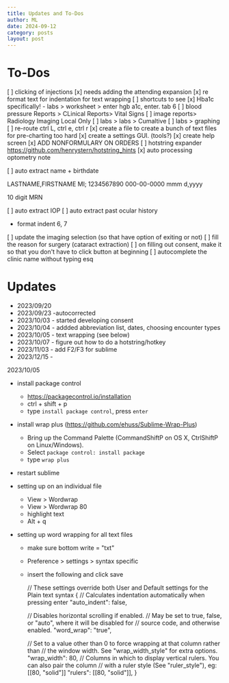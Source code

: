 ```yaml
---
title: Updates and To-Dos
author: ML
date: 2024-09-12
category: posts
layout: post
---
```


# To-Dos

[ ] clicking of injections
[x] needs adding the attending expansion 
[x] re format text for indentation for text wrapping
[ ] shortcuts to see 
	[x] Hba1c specifically!
		- labs > worksheet > enter hgb a1c, enter. tab 6
	[ ] blood pressure Reports > CLinical Reports>  Vital Signs
	[ ] image reports> Radiology Imaging Local Only
	[ ] labs > labs > Cumaltive
	[ ] labs > graphing
[ ] re-route ctrl L, ctrl e, ctrl r 
[x] create a file to create a bunch of text files for pre-charting too hard
[x] create a settings GUI. (tools?)
[x] create help screen
[x] ADD NONFORMULARY ON ORDERS
[ ] hotstring expander https://github.com/henrystern/hotstring_hints
[x] auto processing optometry note

[ ] auto extract name + birthdate

LASTNAME,FIRSTNAME MI; 1234567890 000-00-0000 mmm d,yyyy

10 digit MRN

[ ] auto extract IOP
[ ] auto extract past ocular history
- format indent 6, 7 


[ ] update the imaging selection (so that have option of exiting or not)
[ ] fill the reason for surgery (cataract extraction)
[ ] on filling out consent, make it so that you don't have to click button at beginning
[ ] autocomplete the clinic name without typing esq


# Updates

* 2023/09/20 
* 2023/09/23 -autocorrected
* 2023/10/03 - started developing consent
* 2023/10/04 - addded abbreviation list, dates, choosing encounter types
* 2023/10/05 - text wrapping (see below)
* 2023/10/07 - figure out how to do a hotstring/hotkey
* 2023/11/03 - add F2/F3  for sublime
* 2023/12/15 - 

2023/10/05
- install package control
	- https://packagecontrol.io/installation
	- ctrl + shift + p
	- type `install package control`, press `enter`
- install wrap plus (https://github.com/ehuss/Sublime-Wrap-Plus)
	- Bring up the Command Palette (CommandShiftP on OS X, CtrlShiftP on Linux/Windows).
	- Select `package control: install package`
	- type `wrap plus`
- restart sublime

- setting up on an individual file
	- View > Wordwrap
	- View > Wordwrap 80
	- highlight text
	- Alt + q 
- setting up word wrapping for all text files
	- make sure bottom write = "txt"
	- Preference > settings > syntax specific
	- insert the following and click save

		// These settings override both User and Default settings for the Plain text syntax
		{
		// Calculates indentation automatically when pressing enter
		"auto_indent": false,

	    // Disables horizontal scrolling if enabled.
	    // May be set to true, false, or "auto", where it will be disabled for
	    // source code, and otherwise enabled.
	    "word_wrap": "true",

		// Set to a value other than 0 to force wrapping at that column rather than
		// the window width. See "wrap_width_style" for extra options.
		"wrap_width": 80,
		// Columns in which to display vertical rulers. You can also pair the column
		// with a ruler style (See "ruler_style"), eg: [[80, "solid"]]
		"rulers": [[80, "solid"]],
		}


